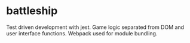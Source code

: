 # battleship

Test driven development with jest.
Game logic separated from DOM and user interface functions.
Webpack used for module bundling.
